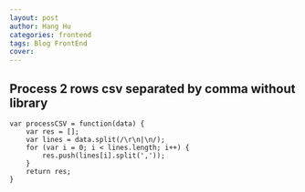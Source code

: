 ```yaml
---
layout: post
author: Hang Hu
categories: frontend
tags: Blog FrontEnd 
cover: 
---
```



## Process 2 rows csv separated by comma without library

```
var processCSV = function(data) {
    var res = [];
    var lines = data.split(/\r\n|\n/);
    for (var i = 0; i < lines.length; i++) {
        res.push(lines[i].split(','));
    }
    return res;
}
```
